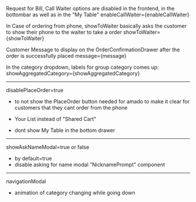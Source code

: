 Request for Bill, Call Waiter options are disabled in the frontend, in the bottombar as well as in the "My Table"
enableCallWaiter={enableCallWaiter}

In Case of ordering from phone, showToWaiter basically asks the customer to show their phone to the waiter to take a order
showToWaiter={showToWaiter}

Customer Message to display on the OrderConfirmationDrawer after the order is successfully placed
message={message}

In the category dropdown, labels for group category comes up:
showAggregatedCategory={showAggregatedCategory}

____________
disablePlaceOrder=true
- to not show the PlaceOrder button
needed for amado to make it clear for customers that they cant order from the phone

<!-- - no table_session created, everybody creates their individual cart, single qr code scan will keep independent session -->

<!-- - cache the cart with a "Clear Cart" button on the bottom -->

- Your List instead of "Shared Cart"

- dont show My Table in the bottom drawer



__________________

showAskNameModal=true or false
- by default=true
- disable asking for name modal "NicknamePrompt" component

__________________

navigationModal
- animation of category changing while going down